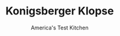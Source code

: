 ---
layout: ../../layouts/MarkdownPostLayout.astro
title: Konigsberger Klopse
author: America's Test Kitchen
pubDate: 2023-03-15
description: "This German dish of meatballs and gravy is usually made with veal, but we opt for store-bought meatloaf mix for convenience."
image_url: https://res.cloudinary.com/hksqkdlah/image/upload/ar_1:1,c_fill,dpr_2.0,f_auto,fl_lossy.progressive.strip_profile,g_faces:auto,q_auto:low,w_344/20491_sfs-konigsbergerklopse-5
tags: ["Main Courses","Pork","Beef"]
calories: 1862
protein: 8
carbohydrates: 24
fats: 
fiber: 1
ingredients: ["2 kaiser, rolls, torn into 1/2-inch pieces","4 cups, beef broth","1 cup, sour cream","2 large, egg yolks","2 , anchovy fillets, rinsed and minced","2 pounds, meatloaf mix","1 small, onion, chopped fine","3 tablespoons, capers, rinsed and chopped","3 tablespoons, minced fresh parsley",", Salt and pepper","1 teaspoon, ground allspice","1/2 teaspoon, ground nutmeg","5 tablespoons, unsalted butter","1/2 cup, all-purpose flour","2 cups, water","1 , bay leaf","1 sprig, fresh thyme","2 tablespoons, Worcestershire sauce","1 teaspoon, grated lemon zest"]
serves: 6
time: "1¼ hours"
instructions: ["Pulse rolls, 1/2 cup broth, 1/4 cup sour cream, egg yolks, and anchovies in food processor until well combined, about 10 pulses. Add meatloaf mix, onion, 1 tablespoon capers, 1 tablespoon parsley, 1 1/2 teaspoons pepper, 1/2 teaspoon salt, 1/2 teaspoon allspice, and nutmeg and process until well combined, about 30 seconds. Transfer mixture to bowl, divide into twelve 1/2-cup portions, and form into meatballs with your wet hands.","Melt butter in Dutch oven over medium heat. Whisk in flour and remaining 1/2 teaspoon allspice and cook for 1 minute. Slowly whisk in water and remaining 3 1/2 cups broth until incorporated. Add bay leaf and thyme sprig and bring to simmer. Add meatballs and return to simmer. Reduce heat to low, cover, and cook until meatballs register 160 degrees, 20 to 25 minutes. Using slotted spoon, transfer meatballs to a large, shallow casserole dish and tent loosely with aluminum foil.","While meatballs rest, bring sauce to boil over medium-high heat and cook until thickened and measures about 4 cups, 10 to 15 minutes. Off heat, whisk in Worcestershire, lemon zest, remaining 3/4 cup sour cream, and remaining 2 tablespoons capers. Season with salt and pepper to taste. Discard bay leaf and thyme sprig. Pour sauce over meatballs and sprinkle with remaining 2 tablespoons parsley. Serve."]
nutrition: ["494 mg Potassium","163 mg Phosphorus","113 mg Calcium","2 mg Iron","32 mg Magnesium","817 mg Sodium","20 g Fat","3 mg Niacin (B3)","5 g Monounsaturated","1 g Polyunsaturated","6 mg Vitamin C","107 mg Cholesterol","11 g Saturated","1 g Fiber","31 µg Folic acid","27 µg Folate (food)","3 g Sugars","36 µg Vitamin K","294 g Water","24 g Carbs","81 µg Folate equivalent (total)","8 g Protein","180 µg Vitamin A","310 kcal Energy","1862 calories"]
notes: ""
---